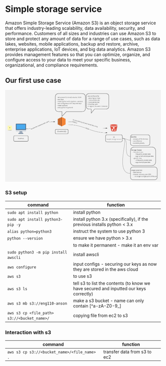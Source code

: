 # Simple storage service  

Amazon Simple Storage Service (Amazon S3) is an object storage service that offers industry-leading scalability, data availability, security, and performance. Customers of all sizes and industries can use Amazon S3 to store and protect any amount of data for a range of use cases, such as data lakes, websites, mobile applications, backup and restore, archive, enterprise applications, IoT devices, and big data analytics. Amazon S3 provides management features so that you can optimize, organize, and configure access to your data to meet your specific business, organizational, and compliance requirements.  

## Our first use case  

![](images/s3.png)

### S3 setup
command | function
--- | ---
`sudo apt install python` | install python
`sudo apt install python3-pip -y` | install python 3.x (specifically), if the previous installs python < 3.x
`alias python=python3` | instruct the system to use python 3
`python --version` | ensure we have python > 3.x
` `| to make it permanent - make it an env var
`sudo python3 -m pip install awscli` | install awscli
`aws configure` | input configs - securing our keys as now they are stored in the aws cloud
`aws s3` | to use s3
`aws s3 ls` | tell s3 to list the contents (to know we have secured and inputted our keys correctly)
`aws s3 mb s3://eng110-anson` | make a s3 bucket - name can only contain [^a-zA-Z0-9_]
`aws s3 cp <file_path> s3://<bucket_name>/` | copying file from ec2 to s3

### Interaction with s3
command | function
--- | ---
`aws s3 cp s3://<bucket_name>/<file_name> .` | transfer data from s3 to ec2